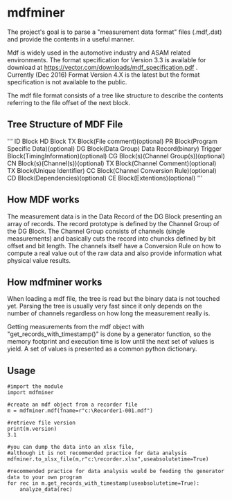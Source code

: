 # ﻿mdfminer

The project's goal is to parse a "measurement data format" files (.mdf,.dat) and provide the contents in a useful manner.

Mdf is widely used in the automotive industry and ASAM related environments. 
The format specification for Version 3.3 is available for download at
https://vector.com/downloads/mdf_specification.pdf .
Currently (Dec 2016) Format Version 4.X is the latest but the format specification is not available to the public. 

The mdf file format consists of a tree like structure to describe the contents referring 
to the file offset of the next block.

## Tree Structure of MDF File
'''
ID Block
  HD Block
    TX Block(File comment)(optional)
    PR Block(Program Specific Data)(optional)
    DG Block(Data Group)
    Data Record(binary)
      Trigger Block(TimingInformation)(optional)
      CG Block(s)(Channel Group(s))(optional)
        CN Block(s)(Channel(s))(optional)
        TX Block(Channel Comment)(optional)
        TX Block(Unique Identifier)
        CC Block(Channel Conversion Rule)(optional)
        CD Block(Dependencies)(optional)
        CE Block(Extentions)(optional)
'''
## How MDF works

The measurement data is in the Data Record of the DG Block presenting an array of records.
The record prototype is defined by the Channel Group of the DG Block. The Channel Group consists of channels (single measurements)
and basically cuts the record into chuncks defined by bit offset and bit length.
The channels itself have a Conversion Rule on how to compute a real value out of the raw data and also provide information what physical value results.

 
## How mdfminer works

When loading a mdf file, the tree is read but the binary data is not touched yet.
Parsing the tree is usually very fast since it only depends on the number of channels regardless on how long the measurement really is.

Getting measurements from the mdf object  with "get_records_with_timestamp()" is done by a generator function, so the memory footprint and execution time is low until the next set of values is yield.
A set of values is presented as a common python dictionary.


## Usage
```
#import the module
import mdfminer

#create an mdf object from a recorder file
m = mdfminer.mdf(fname=r"c:\Recorder1-001.mdf")

#retrieve file version
print(m.version)
3.1

#you can dump the data into an xlsx file,
#although it is not recommended practice for data analysis
mdfminer.to_xlsx_file(m,r"c:\recorder.xlsx",useabsolutetime=True)

#recommended practice for data analysis would be feeding the generator data to your own program 
for rec in m.get_records_with_timestamp(useabsolutetime=True):
    analyze_data(rec)
```
